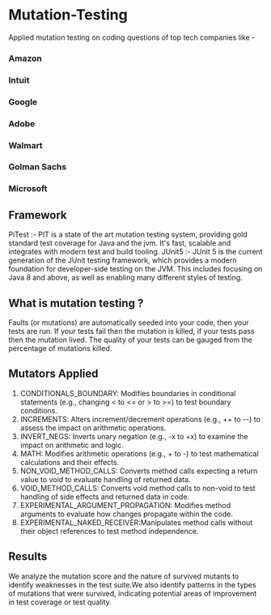 # Mutation-Testing
Applied mutation testing on coding questions of top tech companies like -
### Amazon
### Intuit
### Google
### Adobe
### Walmart
### Golman Sachs
### Microsoft

## Framework 
PiTest :- PIT is a state of the art mutation testing system, providing gold standard test coverage for Java and the jvm. It's fast, scalable and integrates with modern test and build tooling.
JUnit5 :- JUnit 5 is the current generation of the JUnit testing framework, which provides a modern foundation for developer-side testing on the JVM. This includes focusing on Java 8 and above, as well as enabling many different styles of testing.

## What is mutation testing ?
Faults (or mutations) are automatically seeded into your code, then your tests are run. If your tests fail then the mutation is killed, if your tests pass then the mutation lived.
The quality of your tests can be gauged from the percentage of mutations killed.

## Mutators Applied

1. CONDITIONALS_BOUNDARY: Modifies boundaries in conditional statements (e.g.,
changing < to <= or > to >=) to test boundary conditions.
2. INCREMENTS: Alters increment/decrement operations (e.g., ++ to --) to assess the impact
on arithmetic operations.
3. INVERT_NEGS: Inverts unary negation (e.g., -x to +x) to examine the impact on arithmetic
and logic.
4. MATH: Modifies arithmetic operations (e.g., + to -) to test mathematical calculations and their
effects.
5. NON_VOID_METHOD_CALLS: Converts method calls expecting a return value to void to
evaluate handling of returned data.
6. VOID_METHOD_CALLS: Converts void method calls to non-void to test handling of side
effects and returned data in code.
7. EXPERIMENTAL_ARGUMENT_PROPAGATION: Modifies method arguments to evaluate
how changes propagate within the code.
8. EXPERIMENTAL_NAKED_RECEIVER:Manipulates method calls without their object
references to test method independence.

## Results

We analyze the mutation score and the nature of survived mutants to identify weaknesses in
the test suite.We also identify patterns in the types of mutations that were survived, indicating
potential areas of improvement in test coverage or test quality.

